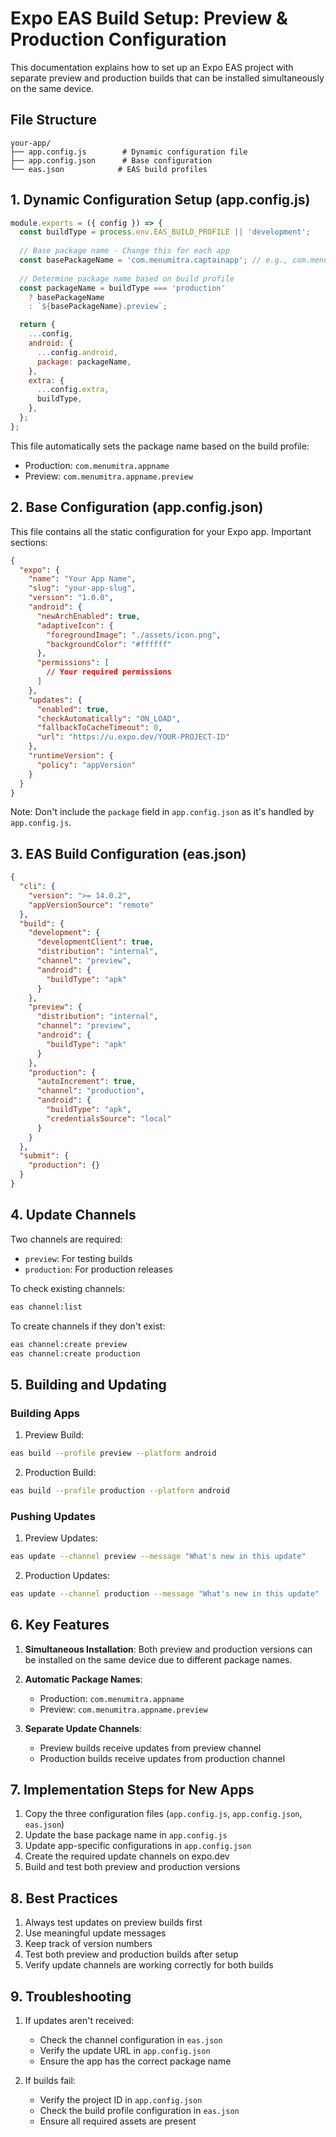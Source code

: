 # Expo EAS Build Setup: Preview & Production Configuration

This documentation explains how to set up an Expo EAS project with separate preview and production builds that can be installed simultaneously on the same device.

## File Structure

```
your-app/
├── app.config.js        # Dynamic configuration file
├── app.config.json      # Base configuration
└── eas.json            # EAS build profiles
```

## 1. Dynamic Configuration Setup (app.config.js)

```javascript
module.exports = ({ config }) => {
  const buildType = process.env.EAS_BUILD_PROFILE || 'development';
  
  // Base package name - Change this for each app
  const basePackageName = 'com.menumitra.captainapp'; // e.g., com.menumitra.waiterapp
  
  // Determine package name based on build profile
  const packageName = buildType === 'production' 
    ? basePackageName 
    : `${basePackageName}.preview`;

  return {
    ...config,
    android: {
      ...config.android,
      package: packageName,
    },
    extra: {
      ...config.extra,
      buildType,
    },
  };
};
```

This file automatically sets the package name based on the build profile:
- Production: `com.menumitra.appname`
- Preview: `com.menumitra.appname.preview`

## 2. Base Configuration (app.config.json)

This file contains all the static configuration for your Expo app. Important sections:

```json
{
  "expo": {
    "name": "Your App Name",
    "slug": "your-app-slug",
    "version": "1.0.0",
    "android": {
      "newArchEnabled": true,
      "adaptiveIcon": {
        "foregroundImage": "./assets/icon.png",
        "backgroundColor": "#ffffff"
      },
      "permissions": [
        // Your required permissions
      ]
    },
    "updates": {
      "enabled": true,
      "checkAutomatically": "ON_LOAD",
      "fallbackToCacheTimeout": 0,
      "url": "https://u.expo.dev/YOUR-PROJECT-ID"
    },
    "runtimeVersion": {
      "policy": "appVersion"
    }
  }
}
```

Note: Don't include the `package` field in `app.config.json` as it's handled by `app.config.js`.

## 3. EAS Build Configuration (eas.json)

```json
{
  "cli": {
    "version": ">= 14.0.2",
    "appVersionSource": "remote"
  },
  "build": {
    "development": {
      "developmentClient": true,
      "distribution": "internal",
      "channel": "preview",
      "android": {
        "buildType": "apk"
      }
    },
    "preview": {
      "distribution": "internal",
      "channel": "preview",
      "android": {
        "buildType": "apk"
      }
    },
    "production": {
      "autoIncrement": true,
      "channel": "production",
      "android": {
        "buildType": "apk",
        "credentialsSource": "local"
      }
    }
  },
  "submit": {
    "production": {}
  }
}
```

## 4. Update Channels

Two channels are required:
- `preview`: For testing builds
- `production`: For production releases

To check existing channels:
```bash
eas channel:list
```

To create channels if they don't exist:
```bash
eas channel:create preview
eas channel:create production
```

## 5. Building and Updating

### Building Apps

1. Preview Build:
```bash
eas build --profile preview --platform android
```

2. Production Build:
```bash
eas build --profile production --platform android
```

### Pushing Updates

1. Preview Updates:
```bash
eas update --channel preview --message "What's new in this update"
```

2. Production Updates:
```bash
eas update --channel production --message "What's new in this update"
```

## 6. Key Features

1. **Simultaneous Installation**: Both preview and production versions can be installed on the same device due to different package names.

2. **Automatic Package Names**:
   - Production: `com.menumitra.appname`
   - Preview: `com.menumitra.appname.preview`

3. **Separate Update Channels**:
   - Preview builds receive updates from preview channel
   - Production builds receive updates from production channel

## 7. Implementation Steps for New Apps

1. Copy the three configuration files (`app.config.js`, `app.config.json`, `eas.json`)
2. Update the base package name in `app.config.js`
3. Update app-specific configurations in `app.config.json`
4. Create the required update channels on expo.dev
5. Build and test both preview and production versions

## 8. Best Practices

1. Always test updates on preview builds first
2. Use meaningful update messages
3. Keep track of version numbers
4. Test both preview and production builds after setup
5. Verify update channels are working correctly for both builds

## 9. Troubleshooting

1. If updates aren't received:
   - Check the channel configuration in `eas.json`
   - Verify the update URL in `app.config.json`
   - Ensure the app has the correct package name

2. If builds fail:
   - Verify the project ID in `app.config.json`
   - Check the build profile configuration in `eas.json`
   - Ensure all required assets are present 